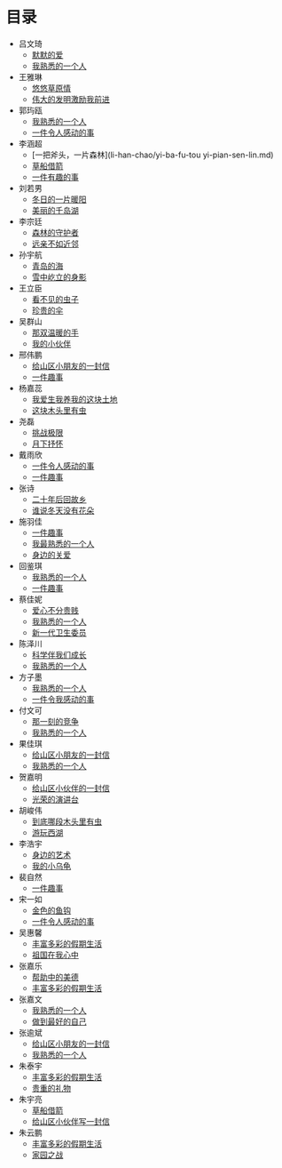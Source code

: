  # 目录 #

* 吕文琦
	* [默默的爱](lv-wen-qi/mo-mo-de-ai.md)
	* [我熟悉的一个人](lv-wen-qi/wo-shu-xi-de-yi-ge-ren.md)
* 王雅琳
	* [悠悠草原情](wang-ya-lin/you-you-cao-yuan-qing.md)
	* [伟大的发明激励我前进](wang-ya-lin/wei-da-de-fa-ming-ji-li-wo-qian-jin.md)
* 郭玙瓯
    * [我熟悉的一个人](guo-yu-ou/wo-shu-xi-de-yi-ge-ren.md)
    * [一件令人感动的事](guo-yu-ou/yi-jian-ling-ren-gan-dong-de-shi.md)
* 李涵超
    * [一把斧头，一片森林](li-han-chao/yi-ba-fu-tou yi-pian-sen-lin.md)
    * [草船借箭](li-han-chao/cao-chuan-jie-jian.md)
    * [一件有趣的事](li-han-chao/yi-jian-you-qu-de-shi.md)
* 刘若男 
    * [冬日的一片暖阳](liu-ruo-nan/dong-ri-de-yi-pian-nuan-yang.md)
    * [美丽的千岛湖](liu-ruo-nan/mei-li-de-qian-dao-hu.md)
* 李宗廷
    * [森林的守护者](li-zong-ting/sen-lin-de-shou-hu-zhe.md)
    * [远亲不如近邻](li-zong-ting/yuan-qin-bu-ru-jin-lin.md)
* 孙宇航
    * [青岛的海](sun-yu-hang/qin-dao-de-hai.md)
    * [雪中屹立的身影](sun-yu-hang/xue-zhong-yi-li-de-shen-ying.md)
* 王立臣
    * [看不见的虫子](wang-li-chen/kan-bu-jian-de-chong-zi.md)
    * [珍贵的伞](wang-li-chen/zhen-gui-de-san.md)
* 吴群山
    * [那双温暖的手](wu-qun-shan/na-shuang-wen-nuan-de-shou.md)
    * [我的小伙伴](wu-qun-shan/wo-de-xiao-huo-ban.md)
* 邢伟鹏
    * [给山区小朋友的一封信](xing-wei-peng/gei-shan-qu-xiao-peng-you-de-yi-feng-xin.md)
    * [一件趣事](xing-wei-peng/yi-jian-qu-shi.md)
* 杨嘉蕊
    * [我爱生我养我的这块土地](yang-jia-rui/wo-ai-sheng-wo-yang-wo-de-zhe-kuai-tu-di.md)
    * [这块木头里有虫](yang-jia-rui/zhe-kuai-mu-tou-li-you-chong.md)
* 尧磊
    * [挑战极限](yao-lei/tiao-zhan-ji-xian.md)
    * [月下抒怀](yao-lei/yue-xia-shu-huai.md)
* 戴雨欣
    * [一件令人感动的事](dai-yu-xin/yi-jian-ling-ren-gan-dong-de-shi.md)
    * [一件趣事](dai-yu-xin/yi-jian-qu-shi.md)
* 张诗
    * [二十年后回故乡](zhang-shi/er-shi-nian-hou-hui-gu-xiang.md)
    * [谁说冬天没有花朵](zhang-shi/shui-shuo-dong-tian-mei-you-hua-duo.md)
* 施羽佳
    * [一件趣事](shi-yu-jia/yi-jian-qu-shi.md)
    * [我最熟悉的一个人](shi-yu-jia/wo-zui-shu-xi-de-yi-ge-ren.md)
    * [身边的关爱](shi-yu-jia/shen-bian-de-guan-ai.md)
* 回鉴琪
    * [我熟悉的一个人](hui-jian-qi/wo-shu-xi-de-yi-ge-ren.md)
    * [一件趣事](hui-jian-qi/yi-jian-qu-shi.md)
* 蔡佳妮
    * [爱心不分贵贱](cai-jia-ni/ai-xin-bu-fen-gui-jian.md)
    * [我熟悉的一个人](cai-jia-ni/wo-shu-xi-de-yi-ge-ren.md)
    * [新一代卫生委员](cai-jia-ni/xin-yi-dai-wei-sheng-wei-yuan.md)
* 陈泽川
    * [科学伴我们成长](chen-ze-chuan/ke-xue-ban-wo-men-cheng-zhang.md)
    * [我熟悉的一个人](chen-ze-chuan/wo-shu-xi-de-yi-ge-ren.md)
* 方子墨
    * [我熟悉的一个人](fang-zi-mo/wo-shu-xi-de-yi-ge-ren.md)
    * [一件令我感动的事](fang-zi-mo/yi-jian-ling-wo-gan-dong-de-shi.md)
* 付文可
    * [那一刻的竞争](fu-wen-ke/na-yi-ke-de-jing-zheng.md)
    * [我熟悉的一个人](fu-wen-ke/wo-shu-xi-de-yi-ge-ren.md)
* 果佳琪
    * [给山区小朋友的一封信](guo-jia-qi/gei-shan-qu-xiao-peng-you-de-yi-feng-xin.md)
    * [我熟悉的一个人](guo-jia-qi/wo-shu-xi-de-yi-ge-ren.md)
* 贺嘉明
    * [给山区小伙伴的一封信](he-jia-ming/gei-shan-qu-xiao-huo-ban-de-yi-feng-xin.md)
    * [光荣的演讲台](he-jia-ming/guang-rong-de-yan-jiang-tai.md)
* 胡峻伟
    * [到底哪段木头里有虫](hu-jun-wei/dao-di-na-duan-mu-tou-li-you-chong.md)
    * [游玩西湖](hu-jun-wei/you-wan-xi-hu.md)
* 李浩宇
    * [身边的艺术](li-hao-yu/shen-bian-de-yi-shu.md)
    * [我的小乌龟](li-hao-yu/wo-de-xiao-wu-gui.md)
* 裴自然
    * [一件趣事](pei-zi-ran/yi-jian-qu-shi.md)
* 宋一如
    * [金色的鱼钩](song-yi-ru/jin-se-de-yu-gou.md)
    * [一件令人感动的事](song-yi-ru/yi-jian-ling-ren-gan-dong-de-shi.md)
* 吴惠馨
    * [丰富多彩的假期生活](wu-hui-xin/feng-fu-duo-cai-de-jia-qi-sheng-huo.md)
    * [祖国在我心中](wu-hui-xin/zu-guo-zai-wo-xin-zhong.md)
* 张嘉乐
    * [帮助中的美德](zhang-jia-le/bang-zhu-zhong-de-mei-de.md)
    * [丰富多彩的假期生活](zhang-jia-le/feng-fu-duo-cai-de-jia-qi-sheng-huo.md)
* 张嘉文
    * [我熟悉的一个人](zhang-jia-wen/wo-shu-xi-de-yi-ge-ren.md)
    * [做到最好的自己](zhang-jia-wen/zuo-dao-zui-hao-de-zi-ji.md)
* 张逾斌
    * [给山区小朋友的一封信](zhang-yu-bin/gei-shan-qu-xiao-peng-you-de-yi-feng-xin.md)
    * [我熟悉的一个人](zhang-yu-bin/wo-shu-xi-de-yi-ge-ren.md)
* 朱泰宇
    * [丰富多彩的假期生活](zhu-tai-yu/feng-fu-duo-cai-de-jia-qi-sheng-huo.md)
    * [贵重的礼物](zhu-tai-yu/gui-zhong-de-li-wu.md)
* 朱宇亮
    * [草船借箭](zhu-yu-liang/cao-chuan-jie-jian.md)
    * [给山区小伙伴写一封信](zhu-yu-liang/gei-shan-qu-xiao-huo-ban-xie-yi-feng-xin.md)
* 朱云鹏
    * [丰富多彩的假期生活](zhu-yun-peng/feng-fu-duo-cai-de-jia-qi-sheng-huo.md)
    * [家园之战](zhu-yun-peng/jia-yuan-zhi-zhan.md)
    
